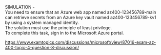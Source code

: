 SIMULATION -<br/>You need to ensure that an Azure web app named az400-123456789-main can retrieve secrets from an Azure key vault named az400-123456789-kv1 by using a system managed identity.<br/>The solution must use the principle of least privilege.<br/>To complete this task, sign in to the Microsoft Azure portal.<br/><p><a href="https://www.examtopics.com/discussions/microsoft/view/87016-exam-az-400-topic-4-question-8-discussion/">https://www.examtopics.com/discussions/microsoft/view/87016-exam-az-400-topic-4-question-8-discussion/</a></p><script src="https://giscus.app/client.js"                    data-repo="azsamples/az204"                    data-repo-id="R_kgDOMRXzDQ"                    data-category="General"                    data-category-id="DIC_kwDOMRXzDc4Cgi27"                    data-mapping="pathname"                    data-strict="0"                    data-reactions-enabled="0"                    data-emit-metadata="0"                    data-input-position="bottom"                    data-theme="preferred_color_scheme"                    data-lang="en"                    crossorigin="anonymous"                    async>                    </script>